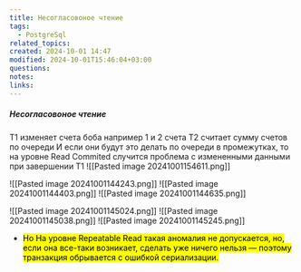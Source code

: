 ```yaml
---
title: Несогласовоное чтение
tags:
  - PostgreSql
related_topics: 
created: 2024-10-01 14:47
modified: 2024-10-01T15:46:04+03:00
questions: 
notes: 
links: 
---
```


##### Несогласовоное чтение 

Т1 изменяет счета боба например 1 и 2 счета 
Т2 считает сумму счетов по очереди 
И если они будут это делать по очереди в промежутках, то на уровне Read Commited случится проблема с измененными данными при завершении T1 
![[Pasted image 20241001154611.png]]

![[Pasted image 20241001144243.png]]
![[Pasted image 20241001144403.png]]
![[Pasted image 20241001144635.png]]



![[Pasted image 20241001145024.png]]
![[Pasted image 20241001145038.png]]
![[Pasted image 20241001145245.png]]
- <mark class="hltr-red">Но На уровне Repeatable Read такая аномалия не допускается, но, если она все-таки возникает, сделать уже ничего нельзя — поэтому транзакция обрывается с ошибкой сериализации.</mark>
